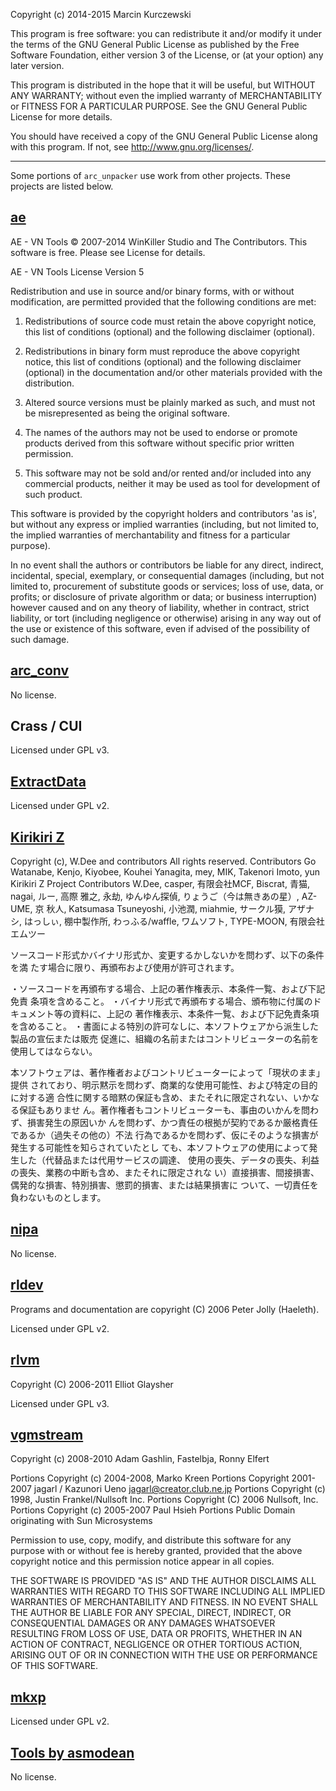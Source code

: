 Copyright (c) 2014-2015 Marcin Kurczewski

This program is free software: you can redistribute it and/or modify
it under the terms of the GNU General Public License as published by
the Free Software Foundation, either version 3 of the License, or
(at your option) any later version.

This program is distributed in the hope that it will be useful,
but WITHOUT ANY WARRANTY; without even the implied warranty of
MERCHANTABILITY or FITNESS FOR A PARTICULAR PURPOSE.  See the
GNU General Public License for more details.

You should have received a copy of the GNU General Public License
along with this program.  If not, see <http://www.gnu.org/licenses/>.

---

Some portions of `arc_unpacker` use work from other projects.
These projects are listed below.



[ae](https://github.com/dsp2003/ae)
-------------------------------------------------------------------------------

AE - VN Tools
© 2007-2014 WinKiller Studio and The Contributors.
This software is free. Please see License for details.

AE - VN Tools License Version 5

Redistribution and use in source and/or binary forms, with or without
modification, are permitted provided that the following conditions are met:

1. Redistributions of source code must retain the above copyright notice, this
   list of conditions (optional) and the following disclaimer (optional).

2. Redistributions in binary form must reproduce the above copyright notice,
   this list of conditions (optional) and the following disclaimer (optional) in
   the documentation and/or other materials provided with the distribution.

3. Altered source versions must be plainly marked as such, and must not be
   misrepresented as being the original software.

4. The names of the authors may not be used to endorse or promote products
   derived from this software without specific prior written permission.

5. This software may not be sold and/or rented and/or included into any
   commercial products, neither it may be used as tool for development of such
   product.

This software is provided by the copyright holders and contributors 'as is',
but without any express or implied warranties (including, but not limited to,
the implied warranties of merchantability and fitness for a particular purpose).

In no event shall the authors or contributors be liable for any direct,
indirect, incidental, special, exemplary, or consequential damages (including,
but not limited to, procurement of substitute goods or services; loss of use,
data, or profits; or disclosure of private algorithm or data; or business
interruption) however caused and on any theory of liability, whether in
contract, strict liability, or tort (including negligence or otherwise) arising
in any way out of the use or existence of this software, even if advised of the
possibility of such damage.



[arc_conv](https://github.com/dsp2003/arc_conv)
-------------------------------------------------------------------------------

No license.



Crass / CUI
-------------------------------------------------------------------------------

Licensed under GPL v3.



[ExtractData](https://github.com/lioncash/ExtractData)
-------------------------------------------------------------------------------

Licensed under GPL v2.



[Kirikiri Z](https://github.com/krkrz/krkrz)
-------------------------------------------------------------------------------

Copyright (c), W.Dee and contributors All rights reserved.
Contributors
 Go Watanabe, Kenjo, Kiyobee, Kouhei Yanagita, mey, MIK, Takenori Imoto, yun
Kirikiri Z Project Contributors
W.Dee, casper, 有限会社MCF, Biscrat, 青猫, nagai, ルー, 高際 雅之, 永劫,
ゆんゆん探偵, りょうご（今は無きあの星）, AZ-UME, 京 秋人, 
Katsumasa Tsuneyoshi, 小池潤, miahmie, サークル獏, アザナシ, はっしぃ, 
棚中製作所, わっふる/waffle, ワムソフト, TYPE-MOON, 有限会社エムツー

ソースコード形式かバイナリ形式か、変更するかしないかを問わず、以下の条件を満
たす場合に限り、再頒布および使用が許可されます。

・ソースコードを再頒布する場合、上記の著作権表示、本条件一覧、および下記免責
  条項を含めること。
・バイナリ形式で再頒布する場合、頒布物に付属のドキュメント等の資料に、上記の
  著作権表示、本条件一覧、および下記免責条項を含めること。
・書面による特別の許可なしに、本ソフトウェアから派生した製品の宣伝または販売
  促進に、組織の名前またはコントリビューターの名前を使用してはならない。

本ソフトウェアは、著作権者およびコントリビューターによって「現状のまま」提供
されており、明示黙示を問わず、商業的な使用可能性、および特定の目的に対する適
合性に関する暗黙の保証も含め、またそれに限定されない、いかなる保証もありませ
ん。著作権者もコントリビューターも、事由のいかんを問わず、損害発生の原因いか
んを問わず、かつ責任の根拠が契約であるか厳格責任であるか（過失その他の）不法
行為であるかを問わず、仮にそのような損害が発生する可能性を知らされていたとし
ても、本ソフトウェアの使用によって発生した（代替品または代用サービスの調達、
使用の喪失、データの喪失、利益の喪失、業務の中断も含め、またそれに限定されな
い）直接損害、間接損害、偶発的な損害、特別損害、懲罰的損害、または結果損害に
ついて、一切責任を負わないものとします。



[nipa](https://github.com/Wilhansen/nipa)
-------------------------------------------------------------------------------

No license.



[rldev](https://github.com/eglaysher/rldev)
-------------------------------------------------------------------------------

Programs and documentation are copyright (C) 2006 Peter Jolly (Haeleth).

Licensed under GPL v2.



[rlvm](https://github.com/eglaysher/rlvm)
-------------------------------------------------------------------------------

Copyright (C) 2006-2011 Elliot Glaysher

Licensed under GPL v3.



[vgmstream](https://github.com/kode54/vgmstream)
-------------------------------------------------------------------------------

Copyright (c) 2008-2010 Adam Gashlin, Fastelbja, Ronny Elfert

Portions Copyright (c) 2004-2008, Marko Kreen
Portions Copyright 2001-2007  jagarl / Kazunori Ueno <jagarl@creator.club.ne.jp>
Portions Copyright (c) 1998, Justin Frankel/Nullsoft Inc.
Portions Copyright (C) 2006 Nullsoft, Inc.
Portions Copyright (c) 2005-2007 Paul Hsieh
Portions Public Domain originating with Sun Microsystems

Permission to use, copy, modify, and distribute this software for any
purpose with or without fee is hereby granted, provided that the above
copyright notice and this permission notice appear in all copies.

THE SOFTWARE IS PROVIDED "AS IS" AND THE AUTHOR DISCLAIMS ALL WARRANTIES
WITH REGARD TO THIS SOFTWARE INCLUDING ALL IMPLIED WARRANTIES OF
MERCHANTABILITY AND FITNESS. IN NO EVENT SHALL THE AUTHOR BE LIABLE FOR
ANY SPECIAL, DIRECT, INDIRECT, OR CONSEQUENTIAL DAMAGES OR ANY DAMAGES
WHATSOEVER RESULTING FROM LOSS OF USE, DATA OR PROFITS, WHETHER IN AN
ACTION OF CONTRACT, NEGLIGENCE OR OTHER TORTIOUS ACTION, ARISING OUT OF
OR IN CONNECTION WITH THE USE OR PERFORMANCE OF THIS SOFTWARE.



[mkxp](https://github.com/Ancurio/mkxp)
-------------------------------------------------------------------------------

Licensed under GPL v2.



[Tools by asmodean](http://asmodean.reverse.net/pages/tools_index.html)
-------------------------------------------------------------------------------

No license.
